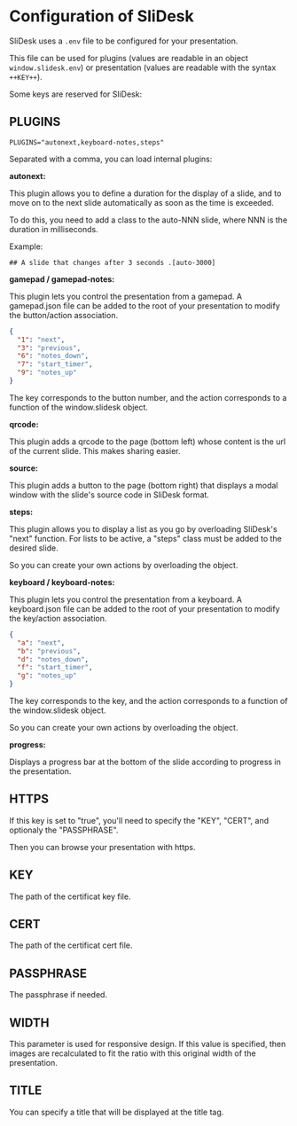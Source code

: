 # Configuration of SliDesk

SliDesk uses a `.env` file to be configured for your presentation.

This file can be used for plugins (values are readable in an object `window.slidesk.env`) or presentation (values are readable with the syntax `++KEY++`).

Some keys are reserved for SliDesk:

## PLUGINS

```
PLUGINS="autonext,keyboard-notes,steps"
```

Separated with a comma, you can load internal plugins:

**autonext:**

This plugin allows you to define a duration for the display of a slide, and to move on to the next slide automatically as soon as the time is exceeded.

To do this, you need to add a class to the auto-NNN slide, where NNN is the duration in milliseconds.

Example:

```
## A slide that changes after 3 seconds .[auto-3000]
```

**gamepad / gamepad-notes:**

This plugin lets you control the presentation from a gamepad. A gamepad.json file can be added to the root of your presentation to modify the button/action association.

```json
{
  "1": "next",
  "3": "previous",
  "6": "notes_down",
  "7": "start_timer",
  "9": "notes_up"
}
```

The key corresponds to the button number, and the action corresponds to a function of the window.slidesk object.

**qrcode:**

This plugin adds a qrcode to the page (bottom left) whose content is the url of the current slide. This makes sharing easier.

**source:**

This plugin adds a button to the page (bottom right) that displays a modal window with the slide's source code in SliDesk format.

**steps:**

This plugin allows you to display a list as you go by overloading SliDesk's "next" function.
For lists to be active, a "steps" class must be added to the desired slide.

So you can create your own actions by overloading the object.

**keyboard / keyboard-notes:**

This plugin lets you control the presentation from a keyboard. A keyboard.json file can be added to the root of your presentation to modify the key/action association.

```json
{
  "a": "next",
  "b": "previous",
  "d": "notes_down",
  "f": "start_timer",
  "g": "notes_up"
}
```

The key corresponds to the key, and the action corresponds to a function of the window.slidesk object.

So you can create your own actions by overloading the object.

**progress:**

Displays a progress bar at the bottom of the slide according to progress in the presentation.

## HTTPS

If this key is set to "true", you'll need to specify the "KEY", "CERT", and optionaly the "PASSPHRASE".

Then you can browse your presentation with https.

## KEY

The path of the certificat key file.

## CERT

The path of the certificat cert file.

## PASSPHRASE

The passphrase if needed.

## WIDTH

This parameter is used for responsive design. If this value is specified, then images are recalculated to fit the ratio with this original width of the presentation.

## TITLE

You can specify a title that will be displayed at the title tag.